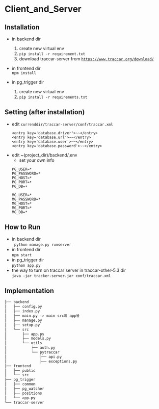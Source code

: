 # Client_and_Server

## Installation 
- in backend dir <br>
	1. create new virtual env
	2. `pip install -r requirement.txt`
	3. download traccar-server from [`https://www.traccar.org/download/`](url)

- in frontend dir <br>
	`npm install`

- in pg_trigger dir <br>
	1. create new virtual env
	2. `pip install -r requirements.txt`
   
## Setting (after installation)
- edit `currenddir/traccar-server/conf/traccar.xml`<br>
	```
	<entry key='database.driver'>~~</entry>
	<entry key='database.url'>~~</entry>
	<entry key='database.user'>~~</entry>
	<entry key='database.password'>~~</entry>
	```
- edit ~(project_dir)/backend/,env 
	- set your own info
	```
	PG_USER=*
	PG_PASSWORD=*
	PG_HOST=*
	PG_PORT=• 
	PG_DB=•
	
	MG_USER=*
	MG_PASSWORD=*
	MG_HOST=*
	MG_PORT=*
	MG_DB=*
	```

## How to Run
- in backend dir <br>
	` python manage.py runserver`
- in frontend dir <br>
	`npm start`  
- in pg_trigger dir <br>
  `python app.py`
- the way to turn on traccar server in traccar-other-5.3 dir <br>
	`java -jar tracker-server.jar conf/traccar.xml`

## Implementation
```python
├── backend
│   ├── config.py
│   ├── index.py
│   ├── main.py -> main src의 app을 
│   ├── manage.py
│   ├── setup.py
│   └── src
│       ├── app.py
│       ├── models.py 
│       └── utils
│           ├── auth.py
│           └── pytraccar
│               ├── api.py
│               ├── exceptions.py
├── frontend
│   ├── public
│   └── src
├── pg_trigger
│   ├── common
│   ├── pg_watcher
│   ├── positions
│   └── app.py
└── traccar-server
``` 
